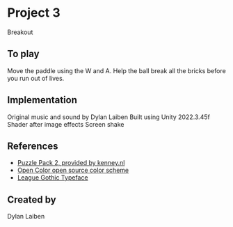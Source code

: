 # Project 3
Breakout

## To play
Move the paddle using the W and A. Help the ball break all the bricks before you run out of lives.

## Implementation
Original music and sound by Dylan Laiben
Built using Unity 2022.3.45f
Shader after image effects 
Screen shake

## References
 * [Puzzle Pack 2, provided by kenney.nl](https://kenney.nl/assets/puzzle-pack-2)
 * [Open Color open source color scheme](https://yeun.github.io/open-color/)
 * [League Gothic Typeface](https://www.theleagueofmoveabletype.com/league-gothic)

## Created by 
Dylan Laiben
